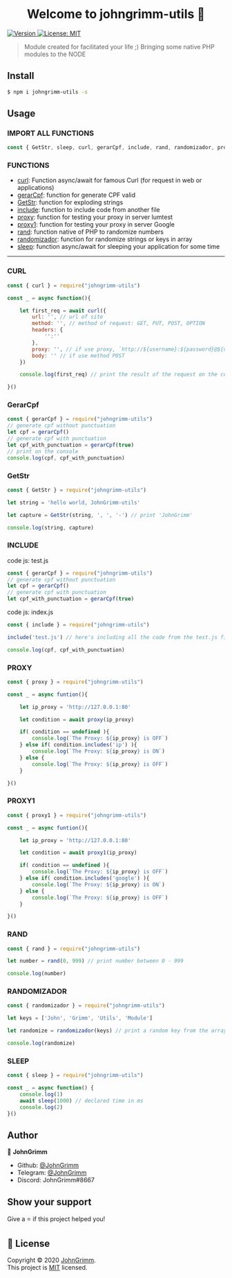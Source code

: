 <h1 align="center">Welcome to johngrimm-utils 👋</h1>
<p>
  <a href="https://www.npmjs.com/package/johngrimm-utils" target="_blank">
    <img alt="Version" src="https://img.shields.io/npm/v/johngrimm-utils.svg">
  </a>
  <a href="LICENSE" target="_blank">
    <img alt="License: MIT" src="https://img.shields.io/badge/License-MIT-yellow.svg" />
  </a>
</p>

> Module created for facilitated your life ;) Bringing some native PHP modules to the NODE

## Install

```sh
$ npm i johngrimm-utils -s
```

## Usage

### IMPORT ALL FUNCTIONS

```js
const { GetStr, sleep, curl, gerarCpf, include, rand, randomizador, proxy, proxy1 } = require("johngrimm-utils")
```

### FUNCTIONS

* [curl](#curl): Function async/await for famous Curl (for request in web or applications)
* [gerarCpf](#GerarCpf): function for generate CPF valid
* [GetStr](#GetStr): function for exploding strings
* [include](#include): function to include code from another file
* [proxy](#proxy): function for testing your proxy in server lumtest
* [proxy1](#proxy1): function for testing your proxy in server Google
* [rand](#rand): function native of PHP to randomize numbers
* [randomizador](#randomizador): function for randomize strings or keys in array
* [sleep](#sleep): function async/await for sleeping your application for some time

***

### CURL

```js
const { curl } = require("johngrimm-utils")

const _ = async function(){

    let first_req = await curl({
        url: '', // url of site
        method: '', // method of request: GET, PUT, POST, OPTION
        headers: {
            '':''
        },
        proxy: '', // if use proxy, `http://${username}:${password}@${url}:${port}` or `http://${url}:${port}`
        body: '' // if use method POST
    })

    console.log(first_req) // print the result of the request on the console

}()
```

### GerarCpf

```js
const { gerarCpf } = require("johngrimm-utils")
// generate cpf without punctuation
let cpf = gerarCpf()
// generate cpf with punctuation
let cpf_with_punctuation = gerarCpf(true)
// print on the console
console.log(cpf, cpf_with_punctuation)
```

### GetStr

```js
const { GetStr } = require("johngrimm-utils")

let string = 'hello world, JohnGrimm-utils'

let capture = GetStr(string, ', ', '-') // print 'JohnGrimm'

console.log(string, capture)
```

### INCLUDE

code js: test.js
```js
const { gerarCpf } = require("johngrimm-utils")
// generate cpf without punctuation
let cpf = gerarCpf()
// generate cpf with punctuation
let cpf_with_punctuation = gerarCpf(true)

```

code js: index.js
```js
const { include } = require("johngrimm-utils")

include('test.js') // here's including all the code from the test.js file

console.log(cpf, cpf_with_punctuation)
```

### PROXY

```js
const { proxy } = require("johngrimm-utils")

const _ = async funtion(){

    let ip_proxy = 'http://127.0.0.1:80'

    let condition = await proxy(ip_proxy)

    if( condition == undefined ){
        console.log(`The Proxy: ${ip_proxy} is OFF`)
    } else if( condition.includes('ip') ){
        console.log(`The Proxy: ${ip_proxy} is ON`)
    } else {
        console.log(`The Proxy: ${ip_proxy} is OFF`)
    }

}()
```

### PROXY1

```js
const { proxy1 } = require("johngrimm-utils")

const _ = async funtion(){

    let ip_proxy = 'http://127.0.0.1:80'

    let condition = await proxy1(ip_proxy)

    if( condition == undefined ){
        console.log(`The Proxy: ${ip_proxy} is OFF`)
    } else if( condition.includes('google') ){
        console.log(`The Proxy: ${ip_proxy} is ON`)
    } else {
        console.log(`The Proxy: ${ip_proxy} is OFF`)
    }

}()
```

### RAND

```js
const { rand } = require("johngrimm-utils")

let number = rand(0, 999) // print number between 0 - 999

console.log(number)
```

### RANDOMIZADOR

```js
const { randomizador } = require("johngrimm-utils")

let keys = ['John', 'Grimm', 'Utils', 'Module']

let randomize = randomizador(keys) // print a random key from the array

console.log(randomize)
```

### SLEEP

```js
const { sleep } = require("johngrimm-utils")

const _ = async function() {
    console.log(1)
    await sleep(1000) // declared time in ms
    console.log(2)
}()
```
## Author

👤 **JohnGrimm**

* Github: [@JohnGrimm](https://github.com/JohnGrimm)
* Telegram: [@JohnGrimm](https://t.me/JohnGrimm)
* Discord: JohnGrimm#8667

## Show your support

Give a ⭐️ if this project helped you!

## 📝 License

Copyright © 2020 [JohnGrimm](https://github.com/JohnGrimm).<br />
This project is [MIT](LICENSE) licensed.